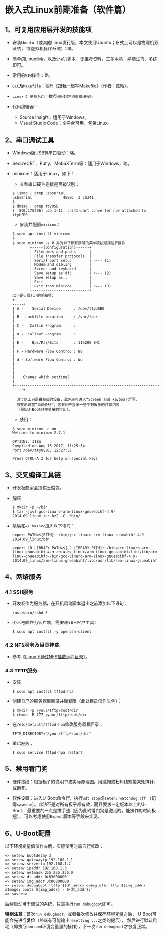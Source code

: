 <meta http-equiv="Content-Type" content="text/html; charset=utf-8">

# 嵌入式Linux前期准备（软件篇）

## 1、可复用应用层开发的技能项

* 安装`Ubuntu`（或其他Linux发行版，本文使用Ubuntu；形式上可以是物理机双系统，
或虚拟机操作系统）：略。

* 简单的Linux`命令`，以及`Shell`脚本：无推荐资料，工多手熟，熟能生巧，多练即可。

* 常用的`VIM`操作：略。

* `GCC`及`Makefile`：推荐《跟我一起写Makefile》（作者：陈皓）。

* `Linux C 编程入门`：推荐`《UNIX环境高级编程》`。

* 代码编辑器：
    * Source Insight：适用于Windows。
    * Visual Studio Code：全平台可用，包括Linux。

## 2、串口调试工具

* Windows版USB转串口驱动：略。

* SecureCRT、Putty、MobaXTerm等：适用于Windows，略。

* minicom：适用于Linux，如下：

    * 查看串口硬件连接是否被识别：

    ````
    $ lsmod | grep usbserial
    usbserial              45056  3 ch341
    $
    $ dmesg | grep ttyUSB
    [  890.175796] usb 1-11: ch341-uart converter now attached to ttyUSB0
    ````

    * 安装并配置`minicom`：

    ````
    $ sudo apt install minicom
    $
    $ sudo minicom -s # 并对以下标有序号的菜单项按顺序进行操作
            +-----[configuration]------+
            | Filenames and paths      |
            | File transfer protocols  |
            | Serial port setup        | <--- (1)
            | Modem and dialing        |
            | Screen and keyboard      |
            | Save setup as dfl        | <--- (2)
            | Save setup as..          |
            | Exit                     |
            | Exit from Minicom        | <--- (3)
            +--------------------------+
    以下是步骤(1)的明细项:
    +-----------------------------------------------------------------------+
    | A -    Serial Device      : /dev/ttyUSB0                              |
    | B - Lockfile Location     : /var/lock                                 |
    | C -   Callin Program      :                                           |
    | D -  Callout Program      :                                           |
    | E -    Bps/Par/Bits       : 115200 8N1                                |
    | F - Hardware Flow Control : No                                        |
    | G - Software Flow Control : No                                        |
    |                                                                       |
    |    Change which setting?                                              |
    +-----------------------------------------------------------------------+
    ````
        注：以上只是最基础的设备，此外还可进入“Screen and keyboard”里，
        按提示设置“自动换行”，这有利于显示一些字数很多的打印内容
        （例如U-Boot环境变量的打印）。

    * 使用：

    ````
    $ sudo minicom -c on
    Welcome to minicom 2.7.1

    OPTIONS: I18n
    Compiled on Aug 13 2017, 15:25:34.
    Port /dev/ttyUSB0, 12:27:58

    Press CTRL-A Z for help on special keys
    ````

## 3、交叉编译工具链

* 开发板商家会提供压缩包。

* 解压：
    ````
    $ mkdir -p ~/bin
    $ tar -jxvf gcc-linaro-arm-linux-gnueabihf-4.9-2014.09_linux.tar.bz2 -C ~/bin/
    ````

* 最后在`~/.bashrc`加入以下语句：

    ````
    export PATH=${PATH}:~/bin/gcc-linaro-arm-linux-gnueabihf-4.9-2014.09_linux/bin

    export LD_LIBRARY_PATH=${LD_LIBRARY_PATH}:~/bin/gcc-linaro-arm-linux-gnueabihf-4.9-2014.09_linux/arm-linux-gnueabihf/libc/lib/arm-linux-gnueabihf:~/bin/gcc-linaro-arm-linux-gnueabihf-4.9-2014.09_linux/arm-linux-gnueabihf/libc/usr/lib/arm-linux-gnueabihf
    ````

## 4、网络服务

### 4.1 SSH服务

* 开发板作为服务器，在开机启动脚本退出之前添加以下语句：
    ````
    /usr/sbin/sshd &
    ````

* 个人电脑作为客户端，需安装SSH客户工具：
    ````
    $ sudo apt install -y openssh-client
    ````

### 4.2 NFS服务及目录挂载

* 参考《[Linux下通过NFS挂载远程目录](Linux下通过NFS挂载远程目录.md)》。

### 4.3 TFTP服务

* 安装：
    ````
    $ sudo apt install tftpd-hpa
    ````

* 创建自己的服务器根目录并赋权限（此处目录仅作举例）：
    ````
    $ mkdir -p /your/tftp/root/dir
    $ chmod -R 777 /your/tftp/root/dir
    ````

* 在`/etc/default/tftpd-hpa`修改服务器根目录：
    ````
    TFTP_DIRECTORY="/your/tftp/root/dir"
    ````

* 重启服务：
    ````
    $ sudo service tftpd-hpa restart
    ````

## 5、禁用看门狗

* 硬件接线：根据板子的说明书或实际原理图，用跳帽或杜邦线短接某处排针，
或断开。

* 软件设置：进入U-Boot命令行，执行`wdt stop`或`setenv watchdog off`
（记得`saveenv`）。此法不是对所有板子都有效，而且要求一定版本以上的U-Boot，
最重要的一点是拼手速（因为此时看门狗是激活的，能操作的时间极短），
可以考虑使用`Expect`脚本等手段来实现。

## 6、U-Boot配置

以下环境变量值仅作举例，实际使用时需自行修改：

````
=> setenv bootdelay 3
=> setenv gatewayip 192.168.1.1
=> setenv serverip 192.168.1.2
=> setenv ipaddr 192.168.1.3
=> setenv netmask 255.255.255.0
=> setenv dt_addr 0x83000000
=> setenv img_addr 0x80800000
=> setenv debugboot 'tftp ${dt_addr} debug.dtb; tftp ${img_addr} zImage; bootz ${img_addr} - ${dt_addr};'
=> saveenv
````

后续启动用于调试的系统，只需执行`run debugboot`即可。

**特别注意**：首次`run debugboot`，或者每次修改并保存环境变量之后，
U-Boot可能会先进行**复位**（终端有可能输出`resetting ...`之类的提示），
然后进行默认启动（即执行`bootcmd`环境变量里的操作），下一次`run debugboot`才恢复正常。

